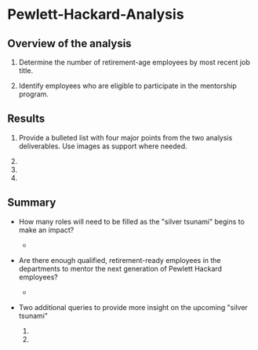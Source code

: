 # Pewlett-Hackard-Analysis 

## Overview of the analysis
  
  1) Determine the number of retirement-age employees by most recent job title. 
  
  2) Identify employees who are eligible to participate in the mentorship program. 
  
## Results

  1) Provide a bulleted list with four major points from the two analysis deliverables. Use images as support where needed.
  
  2)
  
  3) 
  
  4) 

## Summary

  - How many roles will need to be filled as the "silver tsunami" begins to make an impact?
  
    - 

  - Are there enough qualified, retirement-ready employees in the departments to mentor the next generation of Pewlett Hackard employees?
  
    - 
  
  - Two additional queries to provide more insight on the upcoming "silver tsunami"

    1) 

    2) 
